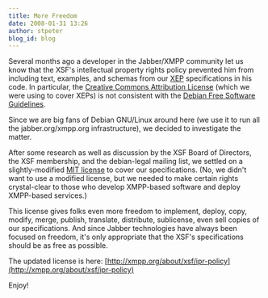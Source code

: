 ```yaml
---
title: More Freedom
date: 2008-01-31 13:26
author: stpeter
blog_id: blog
---
```


Several months ago a developer in the Jabber/XMPP community let us know that the XSF's intellectual property rights policy prevented him from including text, examples, and schemas from our [XEP](http://www.xmpp.org/extensions/) specifications in his code. In particular, the [Creative Commons Attribution License](http://creativecommons.org/licenses/by/2.5/) (which we were using to cover XEPs) is not consistent with the [Debian Free Software Guidelines](http://www.debian.org/social_contract#guidelines).

Since we are big fans of Debian GNU/Linux around here (we use it to run all the jabber.org/xmpp.org infrastructure), we decided to investigate the matter.

After some research as well as discussion by the XSF Board of Directors, the XSF membership, and the debian-legal mailing list, we settled on a slightly-modified [MIT license](http://www.opensource.org/licenses/mit-license.php) to cover our specifications. (No, we didn't want to use a modified license, but we needed to make certain rights crystal-clear to those who develop XMPP-based software and deploy XMPP-based services.)

This license gives folks even more freedom to implement, deploy, copy, modify, merge, publish, translate, distribute, sublicense, even sell copies of our specifications. And since Jabber technologies have always been focused on freedom, it's only appropriate that the XSF's specifications should be as free as possible.

The updated license is here: [http://xmpp.org/about/xsf/ipr-policy](http://xmpp.org/about/xsf/ipr-policy)

Enjoy!
